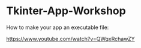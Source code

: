 # Tkinter-App-Workshop

How to make your app an executable file:

https://www.youtube.com/watch?v=QWqxRchawZY


